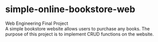 # simple-online-bookstore-web
Web Engineering Final Project <br>
A simple bookstore website allows users to purchase any books. The purpose of this project is to implement CRUD functions on the website.
